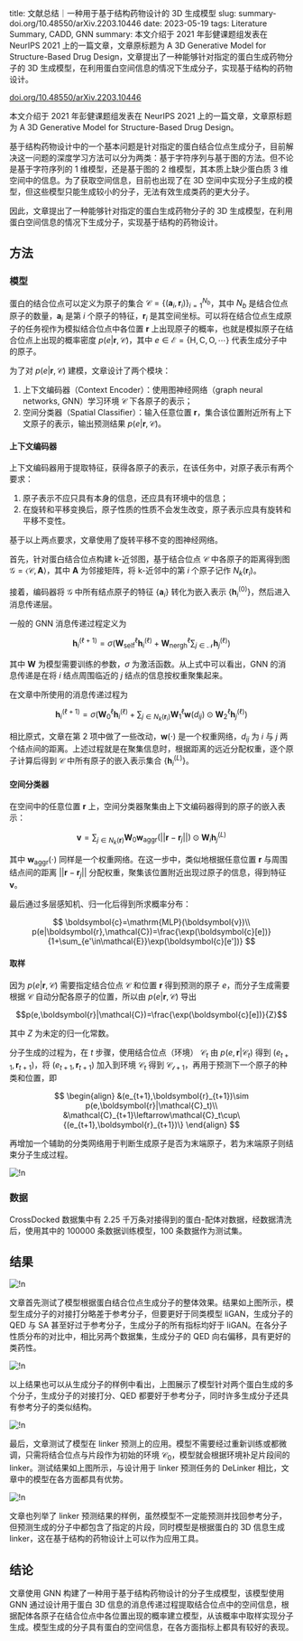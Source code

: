 title: 文献总结｜一种用于基于结构药物设计的 3D 生成模型
slug: summary-doi.org/10.48550/arXiv.2203.10446
date: 2023-05-19
tags: Literature Summary, CADD, GNN
summary: 本文介绍于 2021 年彭健课题组发表在 NeurIPS 2021 上的一篇文章，文章原标题为 A 3D Generative Model for Structure-Based Drug Design，文章提出了一种能够针对指定的蛋白生成药物分子的 3D 生成模型，在利用蛋白空间信息的情况下生成分子，实现基于结构的药物设计。

<i class="fa fa-external-link"></i> [doi.org/10.48550/arXiv.2203.10446](https://doi.org/10.48550/arXiv.2203.10446)

本文介绍于 2021 年彭健课题组发表在 NeurIPS 2021 上的一篇文章，文章原标题为 A 3D Generative Model for Structure-Based Drug Design。

基于结构药物设计中的一个基本问题是针对指定的蛋白结合位点生成分子，目前解决这一问题的深度学习方法可以分为两类：基于字符序列与基于图的方法。但不论是基于字符序列的 1 维模型，还是基于图的 2 维模型，其本质上缺少蛋白质 3 维空间中的信息。为了获取空间信息，目前也出现了在 3D 空间中实现分子生成的模型，但这些模型只能生成较小的分子，无法有效生成类药的更大分子。

因此，文章提出了一种能够针对指定的蛋白生成药物分子的 3D 生成模型，在利用蛋白空间信息的情况下生成分子，实现基于结构的药物设计。

## 方法

### 模型

蛋白的结合位点可以定义为原子的集合 $\mathcal{C}=\{(\boldsymbol{a}_i,\boldsymbol{r}_i)\}^{N_b}_{i=1}$，其中 $N_b$ 是结合位点原子的数量，$\boldsymbol{a}_i$ 是第 $i$ 个原子的特征，$\boldsymbol{r}_i$ 是其空间坐标。可以将在结合位点生成原子的任务视作为模拟结合位点中各位置 $\boldsymbol{r}$ 上出现原子的概率，也就是模拟原子在结合位点上出现的概率密度 $p(e|\boldsymbol{r},\mathcal{C})$，其中 $e\in\mathcal{E}=\{\mathrm{H},\mathrm{C},\mathrm{O},\cdots\}$ 代表生成分子中的原子。

为了对 $p(e|\boldsymbol{r},\mathcal{C})$ 建模，文章设计了两个模块：

1. 上下文编码器（Context Encoder）：使用图神经网络（graph neural networks, GNN）学习环境 $\mathcal{C}$ 下各原子的表示；
2. 空间分类器（Spatial Classifier）：输入任意位置 $\boldsymbol{r}$，集合该位置附近所有上下文原子的表示，输出预测结果 $p(e|\boldsymbol{r},\mathcal{C})$。

#### 上下文编码器

上下文编码器用于提取特征，获得各原子的表示，在该任务中，对原子表示有两个要求：

1. 原子表示不应只具有本身的信息，还应具有环境中的信息；
2. 在旋转和平移变换后，原子性质的性质不会发生改变，原子表示应具有旋转和平移不变性。

基于以上两点要求，文章使用了旋转平移不变的图神经网络。

首先，针对蛋白结合位点构建 k-近邻图，基于结合位点 $\mathcal{C}$ 中各原子的距离得到图 $\mathcal{G}=\langle\mathcal{C},\boldsymbol{A}\rangle$，其中 $\boldsymbol{A}$ 为邻接矩阵，将 k-近邻中的第 $i$ 个原子记作 $N_k(\boldsymbol{r}_i)$。

接着，编码器将 $\mathcal{G}$ 中所有结点原子的特征 $\{\boldsymbol{a}_i\}$ 转化为嵌入表示 $\{\boldsymbol{h}^{(0)}_i\}$，然后进入消息传递层。

一般的 GNN 消息传递过程定义为

$$
\boldsymbol{h}^{(\ell+1)}_i=\sigma\left(\boldsymbol{W}^\ell_\mathrm{self}\boldsymbol{h}^{(\ell)}_i+\boldsymbol{W}^\ell_\mathrm{nergh}\sum_{j\in\mathcal{N}}\boldsymbol{h}^{(\ell)}_j\right)
$$

其中 $\boldsymbol{W}$ 为模型需要训练的参数，$\sigma$ 为激活函数。从上式中可以看出，GNN 的消息传递是在将 $i$ 结点周围临近的 $j$ 结点的信息按权重聚集起来。

在文章中所使用的消息传递过程为

$$
\boldsymbol{h}^{(\ell+1)}_i=\sigma\left(\boldsymbol{W}^\ell_0\boldsymbol{h}^{(\ell)}_i+\sum_{j\in N_k(\boldsymbol{r}_i)}\boldsymbol{W}^\ell_\mathrm{1}\boldsymbol{w}(d_{ij})\odot\boldsymbol{W}^\ell_2\boldsymbol{h}^{(\ell)}_j\right)
$$

相比原式，文章在第 2 项中做了一些改动，$\boldsymbol{w}(\cdot)$ 是一个权重网络，$d_{ij}$ 为 $i$ 与 $j$ 两个结点间的距离。上述过程就是在聚集信息时，根据距离的远近分配权重，逐个原子计算后得到 $\mathcal{C}$ 中所有原子的嵌入表示集合 $\{\boldsymbol{h}^{(L)}_i\}$。

#### 空间分类器

在空间中的任意位置 $\boldsymbol{r}$ 上，空间分类器聚集由上下文编码器得到的原子的嵌入表示：

$$
\boldsymbol{v}=\sum_{j\in N_k(\boldsymbol{r})}\boldsymbol{W}_0\boldsymbol{w}_\mathrm{aggr}(||\boldsymbol{r}-\boldsymbol{r}_j||)\odot\boldsymbol{W}_i\boldsymbol{h}^{(L)}_j
$$

其中 $\boldsymbol{w}_\mathrm{aggr}(\cdot)$ 同样是一个权重网络。在这一步中，类似地根据任意位置 $\boldsymbol{r}$ 与周围结点间的距离 $||\boldsymbol{r}-\boldsymbol{r}_j||$ 分配权重，聚集该位置附近出现过原子的信息，得到特征 $\boldsymbol{v}$。

最后通过多层感知机、归一化后得到所求概率分布：

$$
\boldsymbol{c}=\mathrm{MLP}(\boldsymbol{v})\\
p(e|\boldsymbol{r},\mathcal{C})=\frac{\exp(\boldsymbol{c}[e])}{1+\sum_{e'\in\mathcal{E}}\exp(\boldsymbol{c}[e'])}
$$

#### 取样

因为 $p(e|\boldsymbol{r},\mathcal{C})$ 需要指定结合位点 $\mathcal{C}$ 和位置 $\boldsymbol{r}$ 得到预测的原子 $e$，而分子生成需要根据 $\mathcal{C}$ 自动分配各原子的位置，所以由 $p(e|\boldsymbol{r},\mathcal{C})$ 导出

$$p(e,\boldsymbol{r}|\mathcal{C})=\frac{\exp(\boldsymbol{c}[e])}{Z}$$

其中 $Z$ 为未定的归一化常数。

分子生成的过程为，在 $t$ 步骤，使用结合位点（环境） $\mathcal{C}_t$ 由 $p(e,\boldsymbol{r}|\mathcal{C}_t)$ 得到 $(e_{t+1},\boldsymbol{r}_{t+1})$，将 $(e_{t+1},\boldsymbol{r}_{t+1})$ 加入到环境 $\mathcal{C}_t$ 得到 $\mathcal{C_{t+1}}$，再用于预测下一个原子的种类和位置，即

$$
\begin{align}
    &(e_{t+1},\boldsymbol{r}_{t+1})\sim p(e,\boldsymbol{r}|\mathcal{C}_t)\\
    &\mathcal{C}_{t+1}\leftarrow\mathcal{C}_t\cup\{(e_{t+1},\boldsymbol{r}_{t+1})\}
\end{align}
$$

再增加一个辅助的分类网络用于判断生成原子是否为末端原子，若为末端原子则结束分子生成过程。

![!n](https://storage.live.com/items/4D18B16B8E0B1EDB!9062?authkey=ALYpzW-ZQ_VBXTU)

### 数据

CrossDocked 数据集中有 2.25 千万条对接得到的蛋白-配体对数据，经数据清洗后，使用其中的 100000 条数据训练模型，100 条数据作为测试集。

## 结果

![!n](https://storage.live.com/items/4D18B16B8E0B1EDB!9063?authkey=ALYpzW-ZQ_VBXTU)

文章首先测试了模型根据蛋白结合位点生成分子的整体效果。结果如上图所示，模型生成分子的对接打分略差于参考分子，但要更好于同类模型 liGAN，生成分子的 QED 与 SA 甚至好过于参考分子，生成分子的所有指标均好于 liGAN。在各分子性质分布的对比中，相比另两个数据集，生成分子的 QED 向右偏移，具有更好的类药性。

![!n](https://storage.live.com/items/4D18B16B8E0B1EDB!9064?authkey=ALYpzW-ZQ_VBXTU)

以上结果也可以从生成分子的样例中看出，上图展示了模型针对两个蛋白生成的多个分子，生成分子的对接打分、QED 都要好于参考分子，同时许多生成分子还具有参考分子的类似结构。

![!n](https://storage.live.com/items/4D18B16B8E0B1EDB!9066?authkey=ALYpzW-ZQ_VBXTU)

最后，文章测试了模型在 linker 预测上的应用。模型不需要经过重新训练或都微调，只需将结合位点与片段作为初始的环境 $\mathcal{C}_0$，模型就会根据环境补足片段间的 linker。测试结果如上图所示，与设计用于 linker 预测任务的 DeLinker 相比，文章中的模型在各方面都具有优势。

![!n](https://storage.live.com/items/4D18B16B8E0B1EDB!9065?authkey=ALYpzW-ZQ_VBXTU)

文章也列举了 linker 预测结果的样例，虽然模型不一定能预测并找回参考分子，但预测生成的分子中都包含了指定的片段，同时模型是根据蛋白的 3D 信息生成 linker，这在基于结构的药物设计上可以作为应用工具。

## 结论

文章使用 GNN 构建了一种用于基于结构药物设计的分子生成模型，该模型使用 GNN 通过设计用于蛋白 3D 信息的消息传递过程提取结合位点中的空间信息，根据配体各原子在结合位点中各位置出现的概率建立模型，从该概率中取样实现分子生成。模型生成的分子具有蛋白的空间信息，在各方面指标上都具有较好的表现。